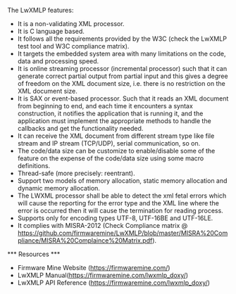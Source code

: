 The LwXMLP features:
-	It is a non-validating XML processor.
-	It is C language based.
-	It follows all the requirements provided by the W3C (check the LwXMLP test tool and W3C compliance matrix).
-	It targets the embedded system area with many limitations on the code, data and processing speed.
-	It is online streaming processor (incremental processor) such that it can generate correct partial output from partial input and this gives a degree of freedom on the XML document size, i.e. there is no restriction on the XML document size. 
-	It is SAX or event-based processor. Such that it reads an XML document from beginning to end, and each time it encounters a syntax construction, it notifies the application that is running it, and the application must implement the appropriate methods to handle the callbacks and get the functionality needed.
-	It can receive the XML document from different stream type like file stream and IP stream (TCP/UDP), serial communication, so on.
-	The code/data size can be customize to enable/disable some of the feature on the expense of the code/data size using some macro definitions.
-	Thread-safe (more precisely: reentrant).
-	Support two models of memory allocation, static memory allocation and dynamic memory allocation.
-	The LWXML processor shall be able to detect the xml fetal errors which will cause the reporting for the error type and the XML line where the error is occurred then it will cause the termination for reading process. 
-	Supports only for encoding types UTF-8, UTF-16BE and UTF-16LE.
-	It complies with MISRA-2012 (Check Compliance matrix @ https://github.com/firmwaremine/LwXMLP/blob/master/MISRA%20Compliance/MISRA%20Complaince%20Matrix.pdf).

*** Resources ***
- Firmware Mine Website (https://firmwaremine.com/)
- LwXMLP Manual(https://firmwaremine.com/lwxmlp_doxy/)
- LwXMLP API Reference (https://firmwaremine.com/lwxmlp_doxy/)
